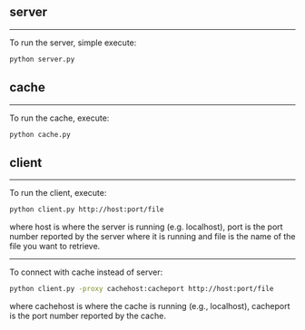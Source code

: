 ## server
------

To run the server, simple execute:
```bash
python server.py
```

## cache
-----

To run the cache, execute:
```bash
python cache.py
```

## client
------

To run the client, execute:
```bash
python client.py http://host:port/file
```
where host is where the server is running (e.g. localhost), port is the port 
number reported by the server where it is running and file is the name of the 
file you want to retrieve.

-----

To connect with cache instead of server:
```bash
python client.py -proxy cachehost:cacheport http://host:port/file
```

where cachehost is where the cache is running (e.g., localhost), cacheport is 
the port number reported by the cache.

